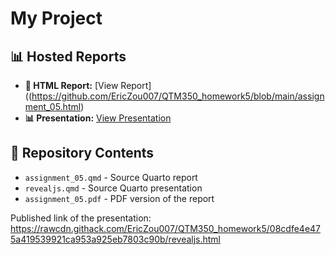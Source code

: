 # My Project

## 📊 Hosted Reports
- **📄 HTML Report:** [View Report]((https://github.com/EricZou007/QTM350_homework5/blob/main/assignment_05.html)
- **📊 Presentation:** [View Presentation](https://github.com/EricZou007/QTM350_homework5/blob/main/revealjs.pdf)

## 📂 Repository Contents
- `assignment_05.qmd` - Source Quarto report
- `revealjs.qmd` - Source Quarto presentation
- `assignment_05.pdf` - PDF version of the report

Published link of the presentation: https://rawcdn.githack.com/EricZou007/QTM350_homework5/08cdfe4e475a419539921ca953a925eb7803c90b/revealjs.html
